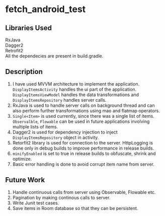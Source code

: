 # fetch_android_test

## Libraries Used
RxJava  
Dagger2  
Retrofit2  
All the dependecies are present in build.gradle.  

## Description
1. I have used MVVM architecture to implement the application. ```DisplayItemsActivity``` handles the ui part of the application. ```DisplayItemsViewModel``` handles the data transformations and ```DisplayItemsRepository``` handles server calls.    
2. RxJava is used to handle server calls on background thread and can also perform further transformations using mao and flatmap operators.    
3. ```Single<Item>``` is used currently, since there was a single list of items. ```Observalble```, ```Flowable``` can be used in future applications involving multiple lists of items.   
4. Dagger2 is used for dependency injection to inject ```DisplayItemsRepository``` object in activity.     
5. Retorfit2 library is used for connection to the server. HttpLogging is done only in debug builds to improve performance in release builds.    
6. ```minifyEnabled``` is set to true in release builds to obfuscate, shrink and optimize.   
7. Basic error handling is done to avoid corrupt item name from server.

## Future Work
1. Handle continuous calls from server using Observable, Flowable etc.
2. Pagination by making continous calls to server.
3. Write Junit test cases.
4. Save items in Room database so that they can be persistent.
